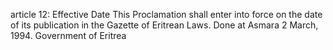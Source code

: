 article 12: Effective Date
This Proclamation shall enter into force on the date of its publication in the Gazette of Eritrean Laws. Done at Asmara 2 March, 1994. Government of Eritrea
<ul>
</ul>